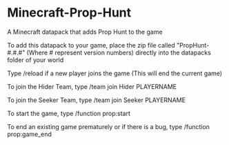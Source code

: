 # Minecraft-Prop-Hunt
A Minecraft datapack that adds Prop Hunt to the game

To add this datapack to your game, place the zip file called "PropHunt-#.#.#" (Where # represent version numbers) directly into the datapacks folder of your world

Type /reload if a new player joins the game (This will end the current game)

To join the Hider Team, type /team join Hider PLAYERNAME

To join the Seeker Team, type /team join Seeker PLAYERNAME

To start the game, type /function prop:start

To end an existing game prematurely or if there is a bug, type /function prop:game_end
